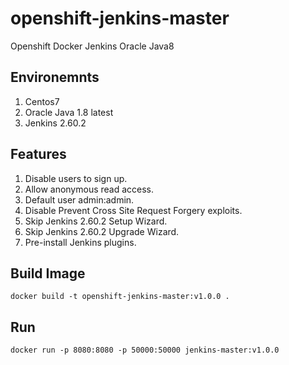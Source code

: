 # openshift-jenkins-master

Openshift Docker Jenkins Oracle Java8

## Environemnts

1. Centos7
2. Oracle Java 1.8 latest
3. Jenkins 2.60.2

## Features

1. Disable users to sign up.
2. Allow anonymous read access.
3. Default user admin:admin.
4. Disable Prevent Cross Site Request Forgery exploits.
5. Skip Jenkins 2.60.2 Setup Wizard.
6. Skip Jenkins 2.60.2 Upgrade Wizard.
7. Pre-install Jenkins plugins.

## Build Image

```shell
docker build -t openshift-jenkins-master:v1.0.0 .
```

## Run

```shell
docker run -p 8080:8080 -p 50000:50000 jenkins-master:v1.0.0
```

